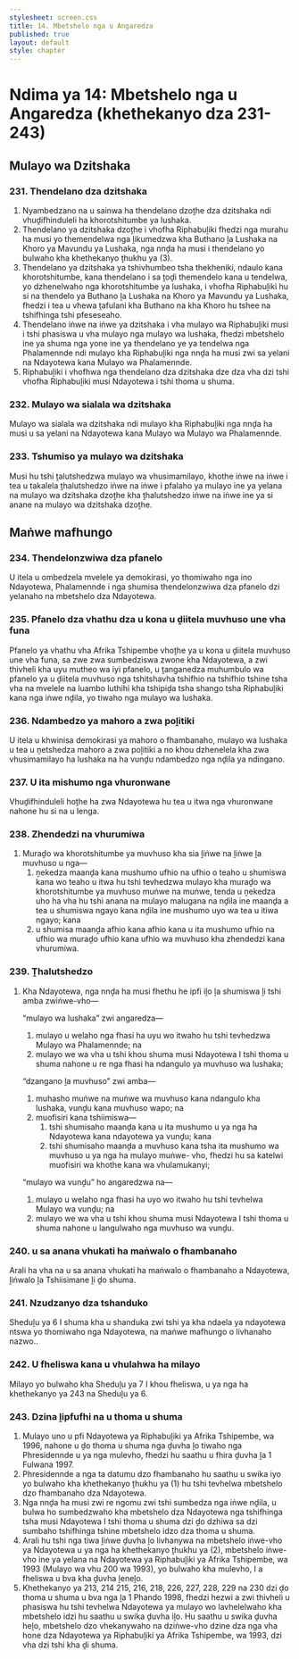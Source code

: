 ```yaml
---
stylesheet: screen.css
title: 14. Mbetshelo nga u Angaredza
published: true
layout: default
style: chapter
---
```


# Ndima ya 14: Mbetshelo nga u Angaredza (khethekanyo dza 231-243)

## Mulayo wa Dzitshaka

### 231. Thendelano dza dzitshaka

1.	Nyambedzano na u sainwa ha thendelano dzoṱhe dza dzitshaka ndi vhuḓifhinduleli ha khorotshitumbe ya lushaka.
2.	Thendelano ya dzitshaka dzoṱhe i vhofha Riphabuḽiki fhedzi nga murahu ha musi yo themendelwa nga ḽikumedzwa kha Buthano ḽa Lushaka na Khoro ya Mavundu ya Lushaka, nga nnḓa ha musi i thendelano yo bulwaho kha khethekanyo ṱhukhu ya (3).
3.	Thendelano ya dzitshaka ya tshivhumbeo tsha thekheniki, ndaulo kana khorotshitumbe, kana thendelano i sa ṱoḓi themendelo kana u tendelwa, yo dzhenelwaho nga khorotshitumbe ya lushaka, i vhofha Riphabuḽiki hu si na thendelo ya Buthano ḽa Lushaka na Khoro ya Mavundu ya Lushaka, fhedzi i tea u vhewa ṱafulani kha Buthano na kha Khoro hu tshee na tshifhinga tshi pfeseseaho.
4.	Thendelano iṅwe na iṅwe ya dzitshaka i vha mulayo wa Riphabuḽiki musi i tshi phasiswa u vha mulayo nga mulayo wa lushaka, fhedzi mbetshelo ine ya shuma nga yone ine ya thendelano ye ya tendelwa nga Phalamennde ndi mulayo kha Riphabuḽiki nga nnḓa ha musi zwi sa yelani na Ndayotewa kana Mulayo wa Phalamennde.
5.	Riphabuḽiki i vhofhwa nga thendelano dza dzitshaka dze dza vha dzi tshi vhofha Riphabuḽiki musi Ndayotewa i tshi thoma u shuma.

### 232. Mulayo wa sialala wa dzitshaka

Mulayo wa sialala wa dzitshaka ndi mulayo kha Riphabuḽiki nga nnḓa ha musi u sa yelani na Ndayotewa kana Mulayo wa Mulayo wa Phalamennde.

### 233. Tshumiso ya mulayo wa dzitshaka

Musi hu tshi ṱalutshedzwa mulayo wa vhusimamilayo, khothe iṅwe na iṅwe i tea u takalela ṱhalutshedzo iṅwe na iṅwe i pfalaho ya mulayo ine ya yelana na mulayo wa dzitshaka dzoṱhe kha
ṱhalutshedzo iṅwe na iṅwe ine ya si anane na mulayo wa dzitshaka dzoṱhe.

## Maṅwe mafhungo

### 234. Thendelonzwiwa dza pfanelo

U itela u ombedzela mvelele ya demokirasi, yo thomiwaho nga ino Ndayotewa, Phalamennde i nga shumisa thendelonzwiwa dza pfanelo dzi yelanaho na mbetshelo dza Ndayotewa.

### 235. Pfanelo dza vhathu dza u kona u ḓiitela muvhuso une vha funa

Pfanelo ya vhathu vha Afrika Tshipembe vhoṱhe ya u kona u ḓiitela muvhuso une vha funa, sa zwe zwa sumbedziswa zwone kha Ndayotewa, a zwi thivheli kha uyu mutheo wa iyi pfanelo, u ṱanganedza muhumbulo wa pfanelo ya u ḓiitela muvhuso nga tshitshavha tshifhio na tshifhio tshine tsha vha na mvelele na luambo luthihi kha tshipiḓa tsha shango tsha Riphabuḽiki kana nga iṅwe nḓila, yo tiwaho nga mulayo wa lushaka.

### 236. Ndambedzo ya mahoro a zwa poḽitiki

U itela u khwinisa demokirasi ya mahoro o fhambanaho, mulayo wa lushaka u tea u ṋetshedza mahoro a zwa poḽitiki a no khou dzhenelela kha zwa vhusimamilayo ha lushaka na ha vunḓu ndambedzo nga nḓila ya ndingano.

### 237. U ita mishumo nga vhuronwane

Vhuḓifhinduleli hoṱhe ha zwa Ndayotewa hu tea u itwa nga vhuronwane nahone hu si na u lenga.

### 238. Zhendedzi na vhurumiwa

1.	Muraḓo wa khorotshitumbe ya muvhuso kha sia ḽiṅwe na ḽiṅwe ḽa muvhuso u nga—
	1.	ṋekedza maanḓa kana mushumo ufhio na ufhio o teaho u shumiswa kana wo teaho u itwa hu tshi tevhedzwa mulayo kha muraḓo wa khorotshitumbe ya muvhuso muṅwe na muṅwe, tenda u ṋekedza uho ha vha hu tshi anana na mulayo malugana na nḓila ine maanḓa a tea u shumiswa ngayo kana nḓila ine mushumo uyo wa tea u itiwa ngayo; kana
	1.	u shumisa maanḓa afhio kana afhio kana u ita mushumo ufhio na ufhio wa muraḓo ufhio kana ufhio wa muvhuso kha zhendedzi kana vhurumiwa.

### 239. Ṱhalutshedzo

1.	Kha Ndayotewa, nga nnḓa ha musi fhethu he ipfi iḽo ḽa shumiswa ḽi tshi amba zwiṅwe-vho—

	“mulayo wa lushaka” zwi angaredza—

	1.	mulayo u welaho nga fhasi ha uyu wo itwaho hu tshi tevhedzwa Mulayo wa Phalamennde; na
	1.	mulayo we wa vha u tshi khou shuma musi Ndayotewa I tshi thoma u shuma nahone u re nga fhasi ha ndangulo ya muvhuso wa lushaka;

	“dzangano ḽa muvhuso” zwi amba—

	1.	muhasho muṅwe na muṅwe wa muvhuso kana ndangulo kha lushaka, vunḓu kana muvhuso wapo; na
	1.	muofisiri kana tshiimiswa—
		1.	tshi shumisaho maanḓa kana u ita mushumo u ya nga ha Ndayotewa kana ndayotewa ya vunḓu; kana
		1.	tshi shumisaho maanḓa a muvhuso kana tsha ita mushumo wa muvhuso u ya nga ha mulayo muṅwe- vho, fhedzi hu sa katelwi muofisiri wa khothe kana wa vhulamukanyi;

	“mulayo wa vunḓu” ho angaredzwa na—

	1.	mulayo u welaho nga fhasi ha uyo wo itwaho hu tshi tevhelwa Mulayo wa vunḓu; na
	1.	mulayo we wa vha u tshi khou shuma musi Ndayotewa I tshi thoma u shuma nahone u langulwaho nga muvhuso wa vunḓu.

### 240. u sa anana vhukati ha maṅwalo o fhambanaho

Arali ha vha na u sa anana vhukati ha maṅwalo o fhambanaho a Ndayotewa, ḽiṅwalo ḽa Tshiisimane ḽi ḓo shuma.

### 241. Nzudzanyo dza tshanduko

Sheduḽu ya 6 I shuma kha u shanduka zwi tshi ya kha ndaela ya ndayotewa ntswa yo thomiwaho nga Ndayotewa, na maṅwe mafhungo o livhanaho nazwo..

### 242. U fheliswa kana u vhulahwa ha milayo

Milayo yo bulwaho kha Sheduḽu ya 7 I khou fheliswa, u ya nga ha khethekanyo ya 243 na Sheduḽu ya 6.

### 243. Dzina ḽipfufhi na u thoma u shuma

1.	Mulayo uno u pfi Ndayotewa ya Riphabuḽiki ya Afrika Tshipembe, wa 1996, nahone u ḓo thoma u shuma nga ḓuvha ḽo tiwaho nga Phresidennde u ya nga mulevho, fhedzi hu saathu u fhira ḓuvha ḽa 1 Fulwana 1997.
2.	Phresidennde a nga ta datumu dzo fhambanaho hu saathu u swika iyo yo bulwaho kha khethekanyo ṱhukhu ya (1) hu tshi tevhelwa mbetshelo dzo fhambanaho dza Ndayotewa.
3.	Nga nnḓa ha musi zwi re ngomu zwi tshi sumbedza nga iṅwe nḓila, u bulwa ho sumbedzwaho kha mbetshelo dza Ndayotewa nga tshifhinga tsha musi Ndayotewa I tshi thoma u shuma dzi ḓo dzhiwa sa dzi sumbaho tshifhinga tshine mbetshelo idzo dza thoma u shuma.
4.	Arali hu tshi nga tiwa ḽiṅwe ḓuvha ḽo livhanywa na mbetshelo iṅwe-vho ya Ndayotewa u ya nga ha khethekanyo ṱhukhu ya (2), mbetshelo iṅwe-vho ine ya yelana na Ndayotewa ya Riphabuḽiki ya Afrika Tshipembe, wa 1993 (Mulayo wa vhu 200 wa 1993), yo bulwaho kha mulevho, I a fheliswa u bva kha ḓuvha ḽeneḽo.
5.	Khethekanyo ya 213, 214 215, 216, 218, 226, 227, 228, 229 na
230 dzi ḓo thoma u shuma u bva nga ḽa 1 Phando 1998, fhedzi hezwi a zwi thivheli u phasiswa hu tshi tevhelwa Ndayotewa ya mulayo wo lavhelelwaho kha mbetshelo idzi hu saathu u swika ḓuvha iḽo. Hu saathu u swika ḓuvha heḽo, mbetshelo dzo vhekanywaho na dziṅwe-vho dzine dza nga vha hone dza Ndayotewa ya Riphabuḽiki ya Afrika Tshipembe, wa 1993, dzi vha dzi tshi kha ḓi shuma.

